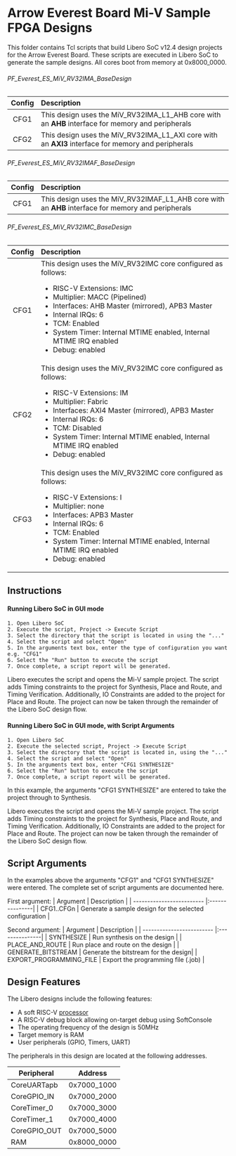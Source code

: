 # Arrow Everest Board Mi-V Sample FPGA Designs
This folder contains Tcl scripts that build Libero SoC v12.4 design projects for the Arrow Everest Board. These scripts are executed in Libero SoC to generate the sample designs. All cores boot from memory at 0x8000_0000.


###### PF_Everest_ES_MiV_RV32IMA_BaseDesign

| Config  | Description |
| :------:|:------------|
| CFG1    |This design uses the MiV_RV32IMA_L1_AHB core with an **AHB** interface for memory and peripherals|
| CFG2    |This design uses the MiV_RV32IMA_L1_AXI core with an **AXI3** interface for memory and peripherals|


###### PF_Everest_ES_MiV_RV32IMAF_BaseDesign

| Config  |Description |
| :------:|:-----------|
| CFG1    |  This design uses the MiV_RV32IMAF_L1_AHB core with an **AHB** interface for memory and peripherals|



###### PF_Everest_ES_MiV_RV32IMC_BaseDesign


| Config  | Description|
| :------:|:----------------------------------------|
| CFG1    | This design uses the MiV_RV32IMC core configured as follows: <ul><li>RISC-V Extensions: IMC</li><li>Multiplier: MACC (Pipelined)</li><li>Interfaces: AHB Master (mirrored), APB3 Master</li><li>Internal IRQs: 6</li><li>TCM: Enabled</li><li>System Timer: Internal MTIME enabled, Internal MTIME IRQ enabled</li><li>Debug: enabled</li></ul>|
| CFG2    | This design uses the MiV_RV32IMC core configured as follows: <ul><li>RISC-V Extensions: IM</li><li>Multiplier: Fabric</li><li>Interfaces: AXI4 Master (mirrored), APB3 Master</li><li>Internal IRQs: 6</li><li>TCM: Disabled</li><li>System Timer: Internal MTIME enabled, Internal MTIME IRQ enabled</li><li>Debug: enabled</li></ul>|
| CFG3    | This design uses the MiV_RV32IMC core configured as follows: <ul><li>RISC-V Extensions: I</li><li>Multiplier: none</li><li>Interfaces: APB3 Master</li><li>Internal IRQs: 6</li><li>TCM: Enabled</li><li>System Timer: Internal MTIME enabled, Internal MTIME IRQ enabled</li><li>Debug: enabled</li></ul>|



## <a name="quick"></a> Instructions

#### Running Libero SoC in GUI mode
    1. Open Libero SoC
    2. Execute the script, Project -> Execute Script
    3. Select the directory that the script is located in using the "..."
    4. Select the script and select "Open"
    5. In the arguments text box, enter the type of configuration you want e.g. "CFG1"
    6. Select the "Run" button to execute the script
    7. Once complete, a script report will be generated.

Libero executes the script and opens the Mi-V sample project. The script adds Timing constraints to the project for Synthesis, Place and Route, and Timing Verification. Additionally, IO Constraints are added to the project for Place and Route. The project can now be taken through the remainder of the Libero SoC design flow.

#### Running Libero SoC in GUI mode, with Script Arguments
    1. Open Libero SoC
    2. Execute the selected script, Project -> Execute Script
    3. Select the directory that the script is located in, using the "..."
    4. Select the script and select "Open"
    5. In the arguments text box, enter "CFG1 SYNTHESIZE"
    6. Select the "Run" button to execute the script
    7. Once complete, a script report will be generated.

In this example, the arguments "CFG1 SYNTHESIZE" are entered to take the project through to Synthesis.

Libero executes the script and opens the Mi-V sample project. The script adds Timing constraints to the project for Synthesis, Place and Route, and Timing Verification. Additionally, IO Constraints are added to the project for Place and Route. The project can now be taken through the remainder of the Libero SoC design flow.

## <a name="Script arguments"></a> Script Arguments
In the examples above the arguments "CFG1" and "CFG1 SYNTHESIZE" were entered. The complete set of script arguments are documented here.

First argument:
| Argument                  |  Description   |
| ------------------------- |:---------------|
| CFG1..CFGn                | Generate a sample design for the selected configuration  |


Second argument:
| Argument                  |  Description   |
| ------------------------- |:---------------|
| SYNTHESIZE                | Run synthesis on the design  |
| PLACE_AND_ROUTE           | Run place and route on the design  |
| GENERATE_BITSTREAM        | Generate the bitstream for the design|
| EXPORT_PROGRAMMING_FILE   | Export the programming file (.job) |

## Design Features
The Libero designs include the following features:
* A soft RISC-V [processor](https://github.com/RISCV-on-Microsemi-FPGA/CPUs)
* A RISC-V debug block allowing on-target debug using SoftConsole
* The operating frequency of the design is 50MHz
* Target memory is RAM
* User peripherals (GPIO, Timers, UART)

The peripherals in this design are located at the following addresses.

| Peripheral    | Address   |
| ------------- |:-------------:|
| CoreUARTapb   | 0x7000_1000   |
| CoreGPIO_IN   | 0x7000_2000   |
| CoreTimer_0   | 0x7000_3000   |
| CoreTimer_1   | 0x7000_4000   |
| CoreGPIO_OUT  | 0x7000_5000   |
| RAM| 0x8000_0000|
